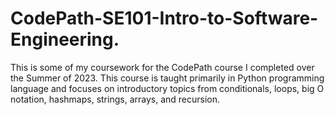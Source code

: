 # CodePath-SE101-Intro-to-Software-Engineering.
This is some of my coursework for the CodePath course I completed over the Summer of 2023. This course is taught primarily in Python programming language and focuses on introductory topics from conditionals, loops, big O notation, hashmaps, strings, arrays, and recursion.
